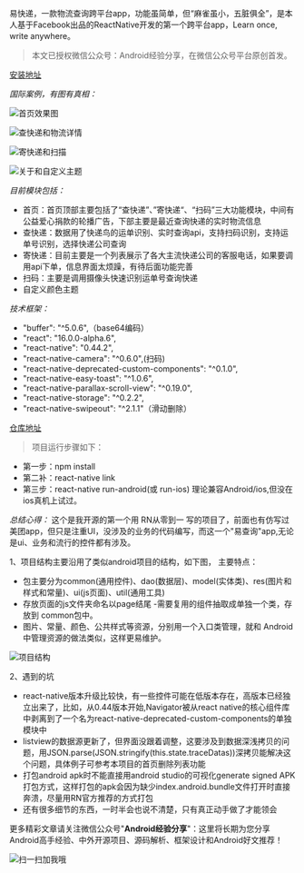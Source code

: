 易快递，一款物流查询跨平台app，功能虽简单，但“麻雀虽小，五脏俱全”，是本人基于Facebook出品的ReactNative开发的第一个跨平台app，Learn once, write anywhere。
>本文已授权微信公众号：Android经验分享，在微信公众号平台原创首发。

[安装地址](https://fir.im/jeasycheck)

*国际案例，有图有真相：*


![首页效果图](http://upload-images.jianshu.io/upload_images/1964096-b3ea2c8c668c24db.jpg?imageMogr2/auto-orient/strip%7CimageView2/2/w/1240)


![查快递和物流详情](http://upload-images.jianshu.io/upload_images/1964096-0c5aeaa4a48c5163.jpg?imageMogr2/auto-orient/strip%7CimageView2/2/w/1240)


![寄快递和扫描](http://upload-images.jianshu.io/upload_images/1964096-abfac1aab4c92492.jpg?imageMogr2/auto-orient/strip%7CimageView2/2/w/1240)


![关于和自定义主题](http://upload-images.jianshu.io/upload_images/1964096-a06942bb3f2e04b4.jpg?imageMogr2/auto-orient/strip%7CimageView2/2/w/1240)



*目前模块包括：*
- 首页：首页顶部主要包括了“查快递”、”寄快递“、“扫码”三大功能模块，中间有公益爱心捐款的轮播广告，下部主要是最近查询快递的实时物流信息
- 查快递：数据用了快递鸟的运单识别、实时查询api，支持扫码识别，支持运单号识别，选择快递公司查询
- 寄快递：目前主要是一个列表展示了各大主流快递公司的客服电话，如果要调用api下单，信息界面太烦躁，有待后面功能完善
- 扫码：主要是调用摄像头快速识别运单号查询快递
- 自定义颜色主题

*技术框架：*
- "buffer": "^5.0.6",（base64编码）
-  "react": "16.0.0-alpha.6",
- "react-native": "0.44.2",
- "react-native-camera": "^0.6.0",(扫码)
- "react-native-deprecated-custom-components": "^0.1.0",
- "react-native-easy-toast": "^1.0.6",
- "react-native-parallax-scroll-view": "^0.19.0",
- "react-native-storage": "^0.2.2",
- "react-native-swipeout": "^2.1.1"（滑动删除）

[仓库地址](https://github.com/jaydenxiao2016/JEasyCheck)

>项目运行步骤如下：
- 第一步：npm install
- 第二补：react-native link
- 第三步：react-native run-android(或 run-ios)
理论兼容Android/ios,但没在ios真机上试过。

*总结心得：*
这个是我开源的第一个用 RN从零到一 写的项目了，前面也有仿写过美团app，但只是注重UI，没涉及的业务的代码编写，而这一个"易查询"app,无论是ui、业务和流行的控件都有涉及。

1、项目结构主要沿用了类似android项目的结构，如下图，
主要特点：
- 包主要分为common(通用控件)、dao(数据层)、model(实体类)、res(图片和样式和常量)、ui(js页面)、util(通用工具)
- 存放页面的js文件夹命名以page结尾
-需要复用的组件抽取成单独一个类，存放到 common包中。
- 图片、常量、颜色、公共样式等资源，分别用一个入口类管理，就和 Android 中管理资源的做法类似，这样更易维护。

![项目结构](http://upload-images.jianshu.io/upload_images/1964096-505351cb3c7b463a.png?imageMogr2/auto-orient/strip%7CimageView2/2/w/1240)

2、遇到的坑
- react-native版本升级比较快，有一些控件可能在低版本存在，高版本已经独立出来了，比如，从0.44版本开始,Navigator被从react native的核心组件库中剥离到了一个名为react-native-deprecated-custom-components的单独模块中
- listview的数据源更新了，但界面没跟着调整，这要涉及到数据深浅拷贝的问题，用JSON.parse(JSON.stringify(this.state.traceDatas))深拷贝能解决这个问题，具体例子可参考本项目的首页删除列表功能
- 打包android apk时不能直接用android studio的可视化generate signed APK打包方式，这样打包的apk会因为缺少index.android.bundle文件打开时直接奔溃，尽量用RN官方推荐的方式打包
- 还有很多细节的东西，一时半会也说不清楚，只有真正动手做了才能领会

更多精彩文章请关注微信公众号"**Android经验分享**"：这里将长期为您分享Android高手经验、中外开源项目、源码解析、框架设计和Android好文推荐！

![扫一扫加我哦](http://upload-images.jianshu.io/upload_images/1964096-6b04d2e7cff6d7c7.jpg?imageMogr2/auto-orient/strip%7CimageView2/2/w/1240)
